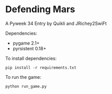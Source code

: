 # Defending Mars

A Pyweek 34 Entry by Quikli and JRichey2SwiFt

Dependencies:

* pygame 2.1+
* pyrsistent 0.18+

To install dependencies:

`pip install -r requirements.txt`

To run the game:

`python run_game.py`

